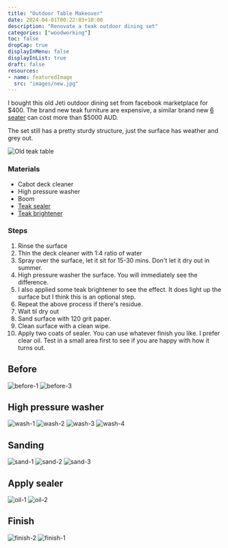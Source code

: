 ```yaml
---
title: "Outdoor Table Makeover"
date: 2024-04-01T00:22:03+10:00
description: "Renovate a teak outdoor dining set"
categories: ["woodworking"]
toc: false
dropCap: true
displayInMenu: false
displayInList: true
draft: false
resources:
- name: featuredImage
  src: "images/new.jpg"
---
```



I bought this old Jeti outdoor dining set from facebook marketplace for $400. The brand new teak furniture are expensive, a similar brand new [6 seater](https://jati.com.au/product/camden-teak-extension-table/) can cost more than $5000 AUD. 

The set still has a pretty sturdy structure, just the surface has weather and grey out.

![Old teak table](images/old.jpg)

### Materials 

- Cabot deck cleaner 
- High pressure washer
- Boom
- [Teak sealer](https://www.greencorpmarine.com/product/justteak-teak-sealer-choice-of-2-shades/)
- [Teak brightener](https://www.greencorpmarine.com/product/justteak-teak-brightener-available-in-3-different-sizes/)

### Steps

1. Rinse the surface
2. Thin the deck cleaner with 1:4 ratio of water
3. Spray over the surface, let it sit for 15-30 mins. Don't let it dry out in summer.
4. High pressure washer the surface. You will immediately see the difference.
5. I also applied some teak brightener to see the effect. It does light up the surface but I think this is an optional step.
6. Repeat the above process if there's residue.
7. Wait til dry out
8. Sand surface with 120 grit paper.
9. Clean surface with a clean wipe.
10. Apply two coats of sealer. You can use whatever finish you like. I prefer clear oil. Test in a small area first to see if you are happy with how it turns out.

## Before

![before-1](images/jeti%20-%201.jpeg)
![before-3](images/jeti%20-%203.jpeg)


## High pressure washer

![wash-1](images/jeti%20-%206.jpeg)
![wash-2](images/jeti%20-%207.jpeg)
![wash-3](images/jeti%20-%204.jpeg)
![wash-4](images/jeti%20-%2015.jpeg)


## Sanding

![sand-1](images/jeti%20-%208.jpeg)
![sand-2](images/jeti%20-%2010.jpeg)
![sand-3](images/jeti%20-%2016.jpeg)

## Apply sealer

![oil-1](images/jeti%20-%2011.jpeg)
![oil-2](images/jeti%20-%2012.jpeg)


## Finish

![finish-2](images/jeti%20-%2020.jpeg)
![finish-1](images/new.jpg)


